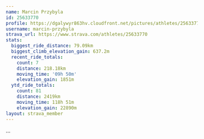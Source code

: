 ```yaml
---
name: Marcin Przybyla
id: 25633770
profile: https://dgalywyr863hv.cloudfront.net/pictures/athletes/25633770/12947173/2/large.jpg
username: marcin-przybyla
strava_url: https://www.strava.com/athletes/25633770
stats:
  biggest_ride_distance: 79.09km
  biggest_climb_elevation_gain: 637.2m
  recent_ride_totals:
    count: 7
    distance: 218.18km
    moving_time: '09h 50m'
    elevation_gain: 1851m
  ytd_ride_totals:
    count: 81
    distance: 2419km
    moving_time: 118h 51m
    elevation_gain: 22890m
layout: strava_member
--- 
```

...
